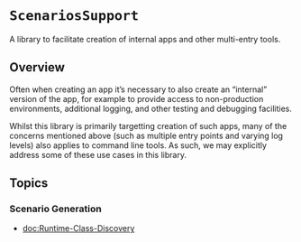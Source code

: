 # ``ScenariosSupport``

A library to facilitate creation of internal apps and other multi-entry tools.

## Overview

Often when creating an app it’s necessary to also create an “internal” version of the app, for example to provide
access to non-production environments, additional logging, and other testing and debugging facilities.

Whilst this library is primarily targetting creation of such apps, many of the concerns mentioned above (such as 
multiple entry points and varying log levels) also applies to command line tools. As such, we may explicitly address
some of these use cases in this library. 

## Topics

### Scenario Generation

- <doc:Runtime-Class-Discovery>
